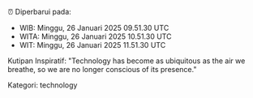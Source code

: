 ⏰ Diperbarui pada:
- WIB: Minggu, 26 Januari 2025 09.51.30 UTC
- WITA: Minggu, 26 Januari 2025 10.51.30 UTC
- WIT: Minggu, 26 Januari 2025 11.51.30 UTC

Kutipan Inspiratif:
"Technology has become as ubiquitous as the air we breathe, so we are no longer conscious of its presence."


Kategori: technology

